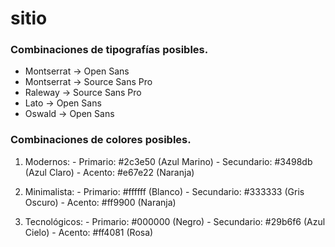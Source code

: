 # sitio

### Combinaciones de tipografías posibles.

  - Montserrat -> Open Sans
  - Montserrat -> Source Sans Pro
  - Raleway    -> Source Sans Pro
  - Lato       -> Open Sans
  - Oswald     -> Open Sans


### Combinaciones de colores posibles.

  1. Modernos:
    - Primario: #2c3e50 (Azul Marino)
    - Secundario: #3498db (Azul Claro)
    - Acento: #e67e22 (Naranja) 
    
  2. Minimalista:
    - Primario: #ffffff (Blanco)
    - Secundario: #333333 (Gris Oscuro)
    - Acento: #ff9900 (Naranja)
    
  3. Tecnológicos:
    - Primario: #000000 (Negro)
    - Secundario: #29b6f6 (Azul Cielo)
    - Acento: #ff4081 (Rosa)
